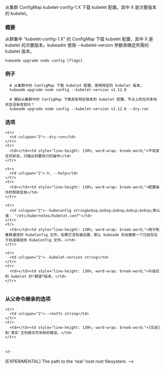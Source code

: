 
<!--
Downloads the kubelet configuration from the cluster ConfigMap kubelet-config-1.X, where X is the minor version of the kubelet.
-->
从集群 ConfigMap kubelet-config-1.X 下载 kubelet 配置。其中 X 是次要版本的 kubelet。

<!--
### Synopsis
-->
### 概要

<!--
Downloads the kubelet configuration from a ConfigMap of the form "kubelet-config-1.X" in the cluster, where X is the minor version of the kubelet. kubeadm uses the --kubelet-version parameter to determine what the desired kubelet version is. Give
-->
从群集中 "kubelet-config-1.X" 的 ConfigMap 下载 kubelet 配置，其中 X 是kubelet 的次要版本。kubeadm 使用 --kubelet-version 参数来确定所需的 kubelet 版本。

```
kubeadm upgrade node config [flags]
```

<!--
### Examples
-->
<!--
# Downloads the kubelet configuration from the ConfigMap in the cluster. Uses a specific desired kubelet version.
# Simulates the downloading of the kubelet configuration from the ConfigMap in the cluster with a specific desired
# version. Does not change any state locally on the node
-->

### 例子

```
  # 从集群中的 ConfigMap 下载 kubelet 配置，使用特定的 kubelet 版本。
  kubeadm upgrade node config --kubelet-version v1.12.0
  
  # 模拟从集群中的 ConfigMap 下载具有特定版本的 kubelet 配置。节点上的任何本地状态没有改变吗？
  kubeadm upgrade node config --kubelet-version v1.12.0 --dry-run
```

<!--
### Options
-->

### 选项

<!--
<td></td><td style="line-height: 130%; word-wrap: break-word;">Do not change any state, just output the actions that would be performed.</td>
<td></td><td style="line-height: 130%; word-wrap: break-word;">help for config</td>
<td></td><td style="line-height: 130%; word-wrap: break-word;">The KubeConfig file to use when talking to the cluster. If the flag is not set, a set of standard locations are sear    ched for an existing KubeConfig file.</td>
<td></td><td style="line-height: 130%; word-wrap: break-word;">The *desired* version for the kubelet after the upgrade.</td>
-->

<table style="width: 100%; table-layout: fixed;">
  <colgroup>
    <col span="1" style="width: 10px;" />
    <col span="1" />
  </colgroup>
  <tbody>

    <tr>
      <td colspan="2">--dry-run</td>
    </tr>
    <tr>
      <td></td><td style="line-height: 130%; word-wrap: break-word;">不改变任何状态，只输出将要执行的操作</td>
    </tr>

    <tr>
      <td colspan="2">-h, --help</td>
    </tr>
    <tr>
      <td></td><td style="line-height: 130%; word-wrap: break-word;">配置操作的帮助信息</td>
    </tr>

    <tr>
      <td colspan="2">--kubeconfig string&nbsp;&nbsp;&nbsp;&nbsp;&nbsp;默认值： "/etc/kubernetes/kubelet.conf"</td>
    </tr>
    <tr>
      <td></td><td style="line-height: 130%; word-wrap: break-word;">用于和集群通信的 KubeConfig 文件。如果它没有被设置，那么 kubeadm 将会搜索一个已经存在于标准路径的 KubeConfig 文件。</td>
    </tr>

    <tr>
      <td colspan="2">--kubelet-version string</td>
    </tr>
    <tr>
      <td></td><td style="line-height: 130%; word-wrap: break-word;">升级后的 kubelet 的*期望*版本。</td>
    </tr>

  </tbody>
</table>


### 从父命令继承的选项

<!--
### Options inherited from parent commands
-->

<table style="width: 100%; table-layout: fixed;">
  <colgroup>
    <col span="1" style="width: 10px;" />
    <col span="1" />
  </colgroup>
  <tbody>

    <tr>
      <td colspan="2">--rootfs string</td>
    </tr>
    <tr>
      <td></td><td style="line-height: 130%; word-wrap: break-word;">[实验] 到'真实'主机根文件系统的路径。</td>
    </tr>

  </tbody>
</table>

<!-
<td></td><td style="line-height: 130%; word-wrap: break-word;">[EXPERIMENTAL] The path to the 'real' host root filesystem.</td>
-->





